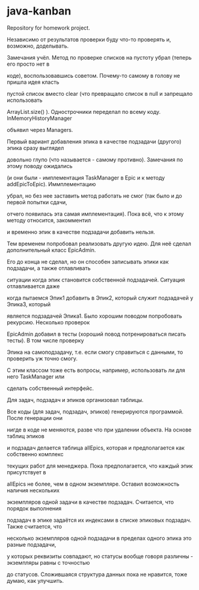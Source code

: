 # java-kanban
Repository for homework project.


Независимо от результатов проверки буду что-то проверять и, возможно, доделывать.

Замечания учёл. Метод по проверке списков на пустоту убрал (теперь его просто нет в 

коде), воспользовавшись советом. Почему-то самому в голову не пришла идея класть 

пустой список вместо clear (что превращало список в null и запрещало использовать 

ArrayList.size() ). Однострочники переделал по всему коду. InMemoryHistoryManager

объявил через Managers.

Первый вариант добавления эпика в качестве подзадачи (другого) эпика сразу выглядел 

довольно глупо (что называется - самому противно). Замечания по этому поводу ожидались 

(и они были - имплементация TaskManager в Epic и к методу addEpicToEpic). Иммплементацию 

убрал, но без нее заставить метод работать не смог (так было и до первой попытки сдачи, 

отчего появилась эта самая имплементация). Пока всё, что к этому методу относится, закомментил

и временно эпик в качестве подзадачи добавить нельзя.

Тем временем попробовал реализовать другую идею. Для неё сделал дополнительный класс EpicAdmin.

Его до конца не сделал, но он способен записывать эпики как подзадачи, а также отлавливать

ситуации когда эпик становится собственной подзадачей. Ситуация отлавливается даже 

когда пытаемся Эпик1 добавить в Эпик2, который служит подзадачей у Эпика3, который

является подзадачей Эпика1. Было хорошим поводом попробовать рекурсию. Несколько проверок

EpicAdmin добавил в тесты (хороший повод потренироваться писать тесты). В том числе проверку

Эпика на самоподзадачу, т.е. если смогу справиться с данными, то проверить уж точно смогу.

С этим классом тоже есть вопросы, например, использовать ли для него TaskManager или 

сделать собственный интерфейс.

Для задач, подзадач и эпиков организовал таблицы.

Все коды (для задач, подзадач, эпиков) генерируются программой. После генерации они 

нигде в коде не меняются, разве что при удалении объекта. На основе таблиц эпиков 

и подзадач делается таблица allEpics, которая и предполагается как собственно комплекс

текущих работ для менеджера.  Пока предполагается, что каждый эпик присутствует в 

allEpics не более, чем в одном экземпляре. Оставил возможность наличия нескольких 

экземпляров одной задачи в качестве подзадач. Считается, что порядок выполнения 

подзадач в эпике задаётся их индексами в списке эпиковых подзадач. Также считается, что

несколько экземпляров одной подзадачи в пределах одного эпика это разные подзадачи, 

у которых реквизиты совпадают, но статусы вообще говоря различны - экземпляры равны с точностью 

до статусов. Сложившаяся структура данных пока не нравится, тоже думаю, как улучшить.

